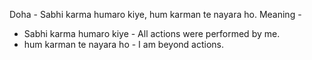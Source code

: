 Doha - Sabhi karma humaro kiye, hum karman te nayara ho.
Meaning - 
- Sabhi karma humaro kiye - All actions were performed by me.
- hum karman te nayara ho - I am beyond actions.
